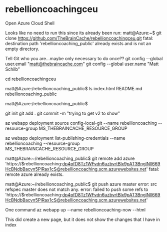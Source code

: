 # rebellioncoachingceu

Open Azure Cloud Shell

Looks like no need to run this since its already been run: 
matt@Azure:~$ git clone https://github.com/TheBrainCache/rebellioncoachingceu.git 
fatal: destination path 'rebellioncoaching_public' already exists and is not an empty directory.

Tell Git who you are...maybe only necessary to do once?? 
git config --global user.email "matt@thebraincache.com" 
git config --global user.name "Matt Schilb"

cd rebellioncoachingceu

matt@Azure:/rebellioncoaching_public$ ls 
index.html README.md rebellioncoaching_public 

matt@Azure:/rebellioncoaching_public$

git init git add . git commit -m "trying to get v2 to show"

az webapp deployment source config-local-git --name rebellioncoaching --resource-group MS_THEBRAINCACHE_RESOURCE_GROUP

az webapp deployment list-publishing-credentials --name rebellioncoaching --resource-group MS_THEBRAINCACHE_RESOURCE_GROUP

matt@Azure:~/rebellioncoaching_public$ git remote add azure 'https://$rebellioncoaching:dp4pfD8Tz1WFvdn6uzbvrtBlx9pAT3BnglNll669HcBNdbBacvn5PlRax1cS@rebellioncoaching.scm.azurewebsites.net' fatal: remote azure already exists.

matt@Azure:~/rebellioncoaching_public$ git push azure master error: src refspec master does not match any. error: failed to push some refs to 'https://$rebellioncoaching:dp4pfD8Tz1WFvdn6uzbvrtBlx9pAT3BnglNll669HcBNdbBacvn5PlRax1cS@rebellioncoaching.scm.azurewebsites.net'

One command az webapp up --name rebellioncoaching-now --html

This did create a new page, but it does not show the changes that I have in index
